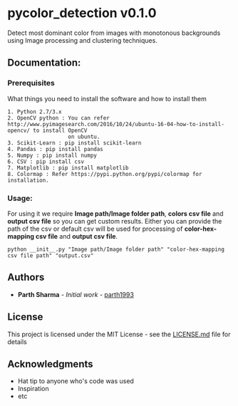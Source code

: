# pycolor_detection v0.1.0
Detect most dominant color from images with monotonous backgrounds using Image processing and clustering techniques.

## Documentation:

### Prerequisites

What things you need to install the software and how to install them

```
1. Python 2.7/3.x
2. OpenCV python : You can refer http://www.pyimagesearch.com/2016/10/24/ubuntu-16-04-how-to-install-opencv/ to install OpenCV 
                   on ubuntu.
3. Scikit-Learn : pip install scikit-learn
4. Pandas : pip install pandas
5. Numpy : pip install numpy
6. CSV : pip install csv
7. Matplotlib : pip install matplotlib
8. Colormap : Refer https://pypi.python.org/pypi/colormap for installation.
```

### Usage:

For using it we require **Image path/Image folder path**, **colors csv file** and **output csv file** so you can get custom results. Either you can provide the path of the csv or default csv will be used for processing of **color-hex-mapping csv file** and **output csv file**.

```
python __init__.py "Image path/Image folder path" "color-hex-mapping csv file path" "output.csv"
```


## Authors

* **Parth Sharma** - *Initial work* - [parth1993](https://github.com/parth1993)


## License

This project is licensed under the MIT License - see the [LICENSE.md](LICENSE.md) file for details

## Acknowledgments

* Hat tip to anyone who's code was used
* Inspiration
* etc






